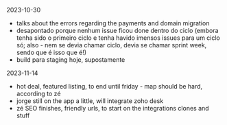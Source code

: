 2023-10-30
- talks about the errors regarding the payments and domain migration
- desapontado porque nenhum issue ficou done dentro do ciclo (embora tenha sido o primeiro ciclo e tenha havido imensos issues para um ciclo só; also - nem se devia chamar ciclo, devia se chamar sprint week, sendo que é isso que é!)
- build para staging hoje, supostamente

2023-11-14
- hot deal, featured listing, to end until friday - map should be hard, according to zé
- jorge still on the app a little, will integrate zoho desk
- zé SEO finishes, friendly urls, to start on the integrations clones and stuff

